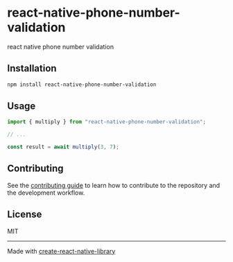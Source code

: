 # react-native-phone-number-validation
react native phone number validation
## Installation

```sh
npm install react-native-phone-number-validation
```

## Usage

```js
import { multiply } from "react-native-phone-number-validation";

// ...

const result = await multiply(3, 7);
```

## Contributing

See the [contributing guide](CONTRIBUTING.md) to learn how to contribute to the repository and the development workflow.

## License

MIT

---

Made with [create-react-native-library](https://github.com/callstack/react-native-builder-bob)
